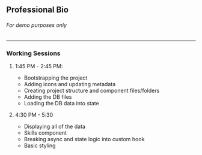 ## Professional Bio

###### For demo purposes only

---

### Working Sessions

1. 1:45 PM - 2:45 PM:

   - Bootstrapping the project
   - Adding icons and updating metadata
   - Creating project structure and component files/folders
   - Adding the DB files
   - Loading the DB data into state

2. 4:30 PM - 5:30

   - Displaying all of the data
   - Skills component
   - Breaking async and state logic into custom hook
   - Basic styling
